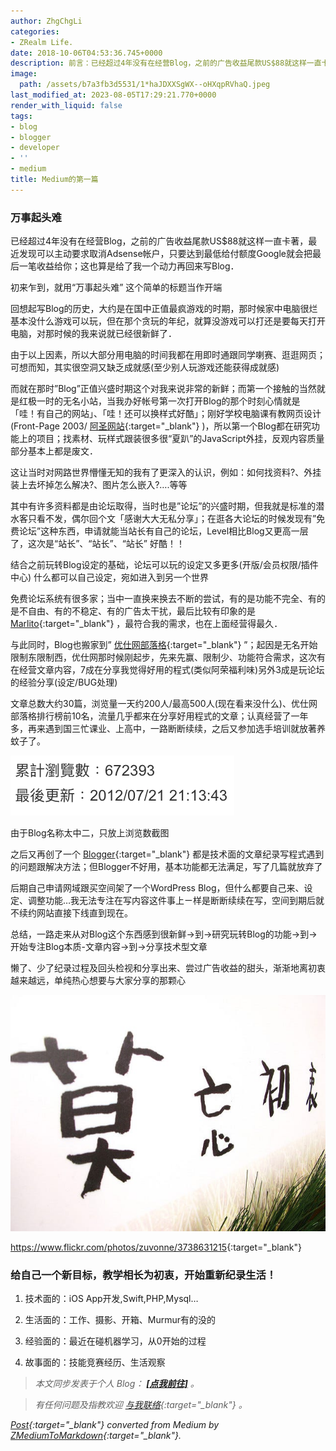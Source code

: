 ```yaml
---
author: ZhgChgLi
categories:
- ZRealm Life.
date: 2018-10-06T04:53:36.745+0000
description: 前言：已经超过4年没有在经营Blog，之前的广告收益尾款US$88就这样一直卡著，最近发现可以主动要求取消Adsense帐户，只要达到最低给付额度Google就会把最后一笔收益给你；这也算是给了我一个动力再回来写Blog．
image:
  path: /assets/b7a3fb3d5531/1*haJDXXSgWX--oHXqpRVhaQ.jpeg
last_modified_at: 2023-08-05T17:29:21.770+0000
render_with_liquid: false
tags:
- blog
- blogger
- developer
- ''
- medium
title: Medium的第一篇
---
```


### 万事起头难



已经超过4年没有在经营Blog，之前的广告收益尾款US$88就这样一直卡著，最近发现可以主动要求取消Adsense帐户，只要达到最低给付额度Google就会把最后一笔收益给你；这也算是给了我一个动力再回来写Blog．



初来乍到，就用“万事起头难” 这个简单的标题当作开端



回想起写Blog的历史，大约是在国中正值最疯游戏的时期，那时候家中电脑很烂基本没什么游戏可以玩，但在那个贪玩的年纪，就算没游戏可以打还是要每天打开电脑，对那时候的我来说就已经很新鲜了．



由于以上因素，所以大部分用电脑的时间我都在用即时通跟同学喇赛、逛逛网页；可想而知，其实很空洞又缺乏成就感(至少别人玩游戏还能获得成就感)



而就在那时”Blog”正值兴盛时期这个对我来说非常的新鲜；而第一个接触的当然就是红极一时的无名小站，当我办好帐号第一次打开Blog的那个时刻心情就是「哇！有自己的网站」、「哇！还可以换样式好酷」；刚好学校电脑课有教网页设计(Front-Page 2003/ [阿圣网站](http://sheng.phy.nknu.edu.tw/){:target="_blank"} )，所以第一个Blog都在研究功能上的项目；找素材、玩样式跟装很多很“夏趴”的JavaScript外挂，反观内容质量部分基本上都是废文．



这让当时对网路世界懵懂无知的我有了更深入的认识，例如：如何找资料?、外挂装上去坏掉怎么解决?、图片怎么嵌入?….等等



其中有许多资料都是由论坛取得，当时也是”论坛”的兴盛时期，但我就是标准的潜水客只看不发，偶尔回个文「感谢大大无私分享」；在逛各大论坛的时候发现有”免费论坛”这种东西，申请就能当站长有自己的论坛，Level相比Blog又更高一层了，这次是“站长”、“站长”、“站长” 好酷！！



结合之前玩转Blog设定的基础，论坛可以玩的设定又多更多(开版/会员权限/插件中心) 什么都可以自己设定，宛如进入到另一个世界



免费论坛系统有很多家；当中一直换来换去不断的尝试，有的是功能不完全、有的是不自由、有的不稳定、有的广告太干扰，最后比较有印象的是 [Marlito](https://free.com.tw/free-discuz-forum-marlito/){:target="_blank"} ，最符合我的需求，也在上面经营得最久．



与此同时，Blog也搬家到” [优仕网部落格](http://blog.youthwant.com.tw){:target="_blank"} ”；起因是无名开始限制东限制西，优仕网那时候刚起步，先来先赢、限制少、功能符合需求，这次有在经营文章内容，7成在分享我觉得好用的程式(类似阿荣福利味)另外3成是玩论坛的经验分享(设定/BUG处理)



文章总数大约30篇，浏览量一天约200人/最高500人(现在看来没什么)、优仕网部落格排行榜前10名，流量几乎都来在分享好用程式的文章；认真经营了一年多，再来遇到国三忙课业、上高中，一路断断续续，之后又参加选手培训就放著养蚊子了。



![由于Blog名称太中二，只放上浏览数截图](/assets/b7a3fb3d5531/1*4f2u_8dJ_OOeDcKt_Msayg.png)



由于Blog名称太中二，只放上浏览数截图



之后又再创了一个 [Blogger](https://www.blogger.com/about/?r=1-null_user){:target="_blank"} 都是技术面的文章纪录写程式遇到的问题跟解决方法；但Blogger不好用，基本功能都无法满足，写了几篇就放弃了



后期自己申请网域跟买空间架了一个WordPress Blog，但什么都要自己来、设定、调整功能…我无法专注在写内容这件事上ㄧ样是断断续续在写，空间到期后就不续约网站直接下线直到现在。



总结，一路走来从对Blog这个东西感到很新鲜-&gt;到-&gt;研究玩转Blog的功能-&gt;到-&gt;开始专注Blog本质-文章内容-&gt;到-&gt;分享技术型文章



懒了、少了纪录过程及回头检视和分享出来、尝过广告收益的甜头，渐渐地离初衷越来越远，单纯热心想要与大家分享的那颗心



![<https://www.flickr.com/photos/zuvonne/3738631215>{:target="_blank"}](/assets/b7a3fb3d5531/1*haJDXXSgWX--oHXqpRVhaQ.jpeg)



<https://www.flickr.com/photos/zuvonne/3738631215>{:target="_blank"}



### 给自己一个新目标，教学相长为初衷，开始重新纪录生活！



1. 技术面的：iOS App开发,Swift,PHP,Mysql…


2. 生活面的：工作、摄影、开箱、Murmur有的没的


3. 经验面的：最近在碰机器学习，从0开始的过程


4. 故事面的：技能竞赛经历、生活观察



> *本文同步发表于个人 Blog： [**[点我前往]**](../b7a3fb3d5531/) 。*



> *有任何问题及指教欢迎 [与我联络](https://www.zhgchg.li/contact){:target="_blank"} 。*



*[Post](https://medium.com/zrealm-life/medium%E7%9A%84%E7%AC%AC%E4%B8%80%E7%AF%87-b7a3fb3d5531){:target="_blank"} converted from Medium by [ZMediumToMarkdown](https://github.com/ZhgChgLi/ZMediumToMarkdown){:target="_blank"}.*